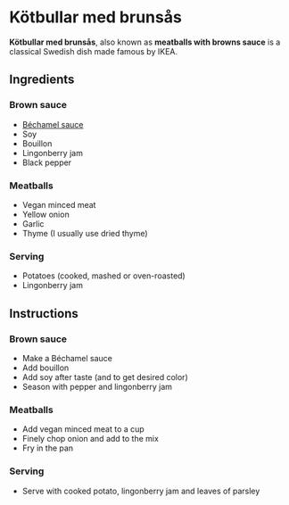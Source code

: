 # Kötbullar med brunsås

**Kötbullar med brunsås**, also known as **meatballs with browns sauce** is a
classical Swedish dish made famous by IKEA.

## Ingredients

### Brown sauce

- [Béchamel sauce](../Italian/bechamel_sauce.md)
- Soy
- Bouillon
- Lingonberry jam
- Black pepper

### Meatballs

- Vegan minced meat
- Yellow onion
- Garlic
- Thyme (I usually use dried thyme)

### Serving

- Potatoes (cooked, mashed or oven-roasted)
- Lingonberry jam

## Instructions

### Brown sauce

- Make a Béchamel sauce
- Add bouillon
- Add soy after taste (and to get desired color)
- Season with pepper and lingonberry jam

### Meatballs

- Add vegan minced meat to a cup
- Finely chop onion and add to the mix
- Fry in the pan

### Serving

- Serve with cooked potato, lingonberry jam and leaves of parsley
